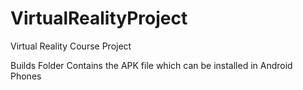 # VirtualRealityProject
Virtual Reality Course Project

Builds Folder Contains the APK file which can be installed in Android Phones
